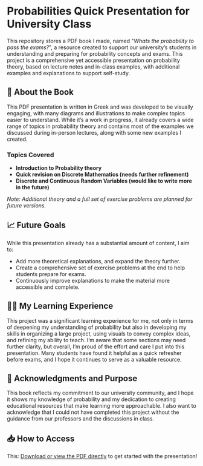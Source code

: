 # Probabilities Quick Presentation for University Class

This repository stores a PDF book I made, named "*Whats the probability to pass the exams?*", a resource created to support our university’s students in understanding and preparing for probability concepts and exams. This project is a comprehensive yet accessible presentation on probability theory, based on lecture notes and in-class examples, with additional examples and explanations to support self-study.

## 📘 About the Book

This PDF presentation is written in Greek and was developed to be visually engaging, with many diagrams and illustrations to make complex topics easier to understand. While it’s a work in progress, it already covers a wide range of topics in probability theory and contains most of the examples we discussed during in-person lectures, along with some new examples I created. 

### Topics Covered
- **Introduction to Probability theory**
- **Quick revision on Discrete Mathematics (needs further refinement)**
- **Discrete and Continuous Random Variables (would like to write more in the future)**
  
*Note: Additional theory and a full set of exercise problems are planned for future versions.*

## 📈 Future Goals

While this presentation already has a substantial amount of content, I aim to:
- Add more theoretical explanations, and expand the theory further.
- Create a comprehensive set of exercise problems at the end to help students prepare for exams.
- Continuously improve explanations to make the material more accessible and complete.

## 🙋‍♂️ My Learning Experience

This project was a significant learning experience for me, not only in terms of deepening my understanding of probability but also in developing my skills in organizing a large project, using visuals to convey complex ideas, and refining my ability to teach. I’m aware that some sections may need further clarity, but overall, I’m proud of the effort and care I put into this presentation. Many students have found it helpful as a quick refresher before exams, and I hope it continues to serve as a valuable resource.

## 📌 Acknowledgments and Purpose

This book reflects my commitment to our university community, and I hope it shows my knowledge of probability and my dedication to creating educational resources that make learning more approachable. I also want to acknowledge that I could not have completed this project without the guidance from our professors and the discussions in class.

## 📥 How to Access

This: [Download or view the PDF directly]([https://github.com/AlexTuring010/book_on_probabilities/raw/main/probabilities_book.pdf](https://github.com/AlexTuring010/book_on_probabilities/blob/main/probabilities_book.pdf)) to get started with the presentation!
